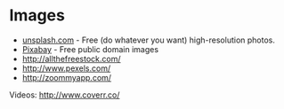 # Images

* [unsplash.com](http://unsplash.com) - Free (do whatever you want) high-resolution photos.
* [Pixabay](http://pixabay.com/) - Free public domain images
* http://allthefreestock.com/
* http://www.pexels.com/
* http://zoommyapp.com/



Videos:
http://www.coverr.co/
